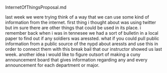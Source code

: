 InternetOfThingsProposal.md

<p>last week we were trying think of a way that we can use some kind of information from the internet. 
first thing i thought about was using twitter but im sure there are other things that could be used in its place. i remember back when i was in tennesee we had a sort of bulletin in a local paper to find out if any soldiers was aressted. what if you could pull public information from a public source of the nypd about aressts and use this in order to connect them with this break bail that our instructor showed us last week. another idea i would like to figure outsort of making a cuny announcement board that gives information regarding any and every announcement for each department or major.<p>
